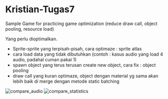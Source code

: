 # Kristian-Tugas7
Sample Game for practicing game optimization (reduce draw call, object pooling, resource load)


Yang perlu dioptimalkan.
* Sprite-sprite yang terpisah-pisah, cara optimaze : sprite atlas
* cara load data yang tidak dibutuhkan (contoh : kasus audio yang load 4 audio, padahal cuman pakai 1)
* spawn object yang terus terusan create new object, cara fix : object pooling
* draw call yang kuran optimaze, object dengan material yg sama akan lebih baik di merge dengan metode static batching


![compare_audio](https://user-images.githubusercontent.com/101899403/187155671-329cd857-09bb-41bd-8ab6-a0173ee78df7.png)
![compare_statistics](https://user-images.githubusercontent.com/101899403/187155677-19703872-6055-4c98-a434-c531d9966cc8.png)
